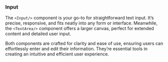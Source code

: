### Input

The `<Input/>` component is your go-to for straightforward text input. It’s precise, responsive, and fits neatly into any form or interface. Meanwhile, the `<TextArea/>` component offers a larger canvas, perfect for extended content and detailed user input.

Both components are crafted for clarity and ease of use, ensuring users can effortlessly enter and edit their information. They’re essential tools in creating an intuitive and efficient user experience.